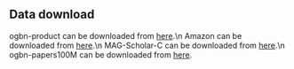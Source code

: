 ## Data download
ogbn-product can be downloaded from [here](https).\n
Amazon can be downloaded from [here]().\n
MAG-Scholar-C can be downloaded from [here](https).\n
ogbn-papers100M can be downloaded from [here](https).
